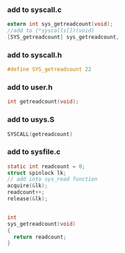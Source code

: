 ### add to syscall.c

```c
extern int sys_getreadcount(void);
//add to (*syscalls[])(void)
[SYS_getreadcount] sys_getreadcount,

```

### add to syscall.h

```c
#define SYS_getreadcount 22
```

### add to user.h

```c
int getreadcount(void);
```

### add to usys.S

```c
SYSCALL(getreadcount)
```

### add to sysfile.c

```c
static int readcount = 0;
struct spinlock lk;
// add into sys_read function
acquire(&lk);
readcount++;
release(&lk);


int
sys_getreadcount(void)
{ 
  return readcount;
}
```
